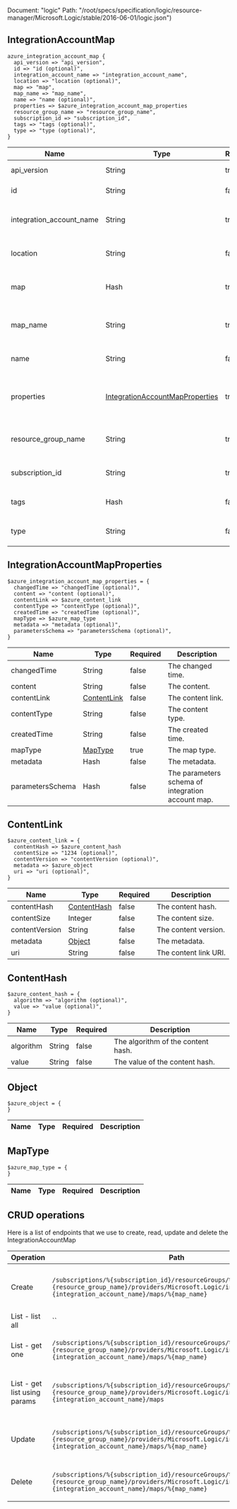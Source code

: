 Document: "logic"
Path: "/root/specs/specification/logic/resource-manager/Microsoft.Logic/stable/2016-06-01/logic.json")

## IntegrationAccountMap

```puppet
azure_integration_account_map {
  api_version => "api_version",
  id => "id (optional)",
  integration_account_name => "integration_account_name",
  location => "location (optional)",
  map => "map",
  map_name => "map_name",
  name => "name (optional)",
  properties => $azure_integration_account_map_properties
  resource_group_name => "resource_group_name",
  subscription_id => "subscription_id",
  tags => "tags (optional)",
  type => "type (optional)",
}
```

| Name        | Type           | Required       | Description       |
| ------------- | ------------- | ------------- | ------------- |
|api_version | String | true | The API version. |
|id | String | false | The resource id. |
|integration_account_name | String | true | The integration account name. |
|location | String | false | The resource location. |
|map | Hash | true | The integration account map. |
|map_name | String | true | The integration account map name. |
|name | String | false | Gets the resource name. |
|properties | [IntegrationAccountMapProperties](#integrationaccountmapproperties) | true | The integration account map properties. |
|resource_group_name | String | true | The resource group name. |
|subscription_id | String | true | The subscription id. |
|tags | Hash | false | The resource tags. |
|type | String | false | Gets the resource type. |
        
## IntegrationAccountMapProperties

```puppet
$azure_integration_account_map_properties = {
  changedTime => "changedTime (optional)",
  content => "content (optional)",
  contentLink => $azure_content_link
  contentType => "contentType (optional)",
  createdTime => "createdTime (optional)",
  mapType => $azure_map_type
  metadata => "metadata (optional)",
  parametersSchema => "parametersSchema (optional)",
}
```

| Name        | Type           | Required       | Description       |
| ------------- | ------------- | ------------- | ------------- |
|changedTime | String | false | The changed time. |
|content | String | false | The content. |
|contentLink | [ContentLink](#contentlink) | false | The content link. |
|contentType | String | false | The content type. |
|createdTime | String | false | The created time. |
|mapType | [MapType](#maptype) | true | The map type. |
|metadata | Hash | false | The metadata. |
|parametersSchema | Hash | false | The parameters schema of integration account map. |
        
## ContentLink

```puppet
$azure_content_link = {
  contentHash => $azure_content_hash
  contentSize => "1234 (optional)",
  contentVersion => "contentVersion (optional)",
  metadata => $azure_object
  uri => "uri (optional)",
}
```

| Name        | Type           | Required       | Description       |
| ------------- | ------------- | ------------- | ------------- |
|contentHash | [ContentHash](#contenthash) | false | The content hash. |
|contentSize | Integer | false | The content size. |
|contentVersion | String | false | The content version. |
|metadata | [Object](#object) | false | The metadata. |
|uri | String | false | The content link URI. |
        
## ContentHash

```puppet
$azure_content_hash = {
  algorithm => "algorithm (optional)",
  value => "value (optional)",
}
```

| Name        | Type           | Required       | Description       |
| ------------- | ------------- | ------------- | ------------- |
|algorithm | String | false | The algorithm of the content hash. |
|value | String | false | The value of the content hash. |
        
## Object

```puppet
$azure_object = {
}
```

| Name        | Type           | Required       | Description       |
| ------------- | ------------- | ------------- | ------------- |
        
## MapType

```puppet
$azure_map_type = {
}
```

| Name        | Type           | Required       | Description       |
| ------------- | ------------- | ------------- | ------------- |



## CRUD operations

Here is a list of endpoints that we use to create, read, update and delete the IntegrationAccountMap

| Operation | Path | Verb | Description | OperationID |
| ------------- | ------------- | ------------- | ------------- | ------------- |
|Create|`/subscriptions/%{subscription_id}/resourceGroups/%{resource_group_name}/providers/Microsoft.Logic/integrationAccounts/%{integration_account_name}/maps/%{map_name}`|Put|Creates or updates an integration account map.|Maps_CreateOrUpdate|
|List - list all|``||||
|List - get one|`/subscriptions/%{subscription_id}/resourceGroups/%{resource_group_name}/providers/Microsoft.Logic/integrationAccounts/%{integration_account_name}/maps/%{map_name}`|Get|Gets an integration account map.|Maps_Get|
|List - get list using params|`/subscriptions/%{subscription_id}/resourceGroups/%{resource_group_name}/providers/Microsoft.Logic/integrationAccounts/%{integration_account_name}/maps`|Get|Gets a list of integration account maps.|Maps_ListByIntegrationAccounts|
|Update|`/subscriptions/%{subscription_id}/resourceGroups/%{resource_group_name}/providers/Microsoft.Logic/integrationAccounts/%{integration_account_name}/maps/%{map_name}`|Put|Creates or updates an integration account map.|Maps_CreateOrUpdate|
|Delete|`/subscriptions/%{subscription_id}/resourceGroups/%{resource_group_name}/providers/Microsoft.Logic/integrationAccounts/%{integration_account_name}/maps/%{map_name}`|Delete|Deletes an integration account map.|Maps_Delete|